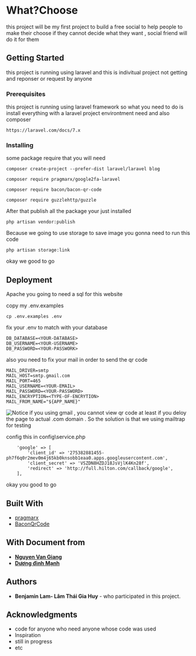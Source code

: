 # What?Choose

this project will be my first project to build a free social to help people to make their choose if they cannot decide what they want , social friend will do it for them

## Getting Started

this project is running using laravel and this is indivitual project not getting and reponser or request by anyone 

### Prerequisites

this project is running using laravel framework so what you need to do is install everything with a laravel project environtment need and also composer

```
https://laravel.com/docs/7.x
```
### Installing

some package require that you will need

```
composer create-project --prefer-dist laravel/laravel blog
```
```
composer require pragmarx/google2fa-laravel
```
```
composer require bacon/bacon-qr-code
```
```
composer require guzzlehttp/guzzle
```
After that publish all the package your just installed
```
php artisan vendor:publish
```
Because we going to use storage to save image you gonna need to run this code
```
php artisan storage:link
```

okay we good to go


## Deployment

Apache you going to need a sql for this website

copy my .env.examples

```
cp .env.examples .env
```
fix your .env to match with your database 

```
DB_DATABASE=<YOUR-DATABASE>
DB_USERNAME=<YOUR-USERNAME>
DB_PASSWORD=<YOUR-PASSWORK>
```

also you need to fix your mail in order to send the qr code

```
MAIL_DRIVER=smtp
MAIL_HOST=smtp.gmail.com
MAIL_PORT=465
MAIL_USERNAME=<YOUR-EMAIL>
MAIL_PASSWORD=<YOUR-PASSWORD>
MAIL_ENCRYPTION=<TYPE-OF-ENCRYTION>
MAIL_FROM_NAME="${APP_NAME}"
```
![Notice](https://via.placeholder.com/150/FF0000/FFFFFF?Text=Notice)
if you using gmail , you cannot view qr code at least if you deloy the page to actual .com domain . So the solution is that we using mailtrap for testing

config this in config\service.php 
```
    'google' => [
        'client_id' => '275382881455-ph7f6q0r2mev0m4j65kb0knsobb1eaa0.apps.googleusercontent.com',
        'client_secret' => 'VSZDN8HZDJ18JsVjlK4Kn28f',
        'redirect' => 'http://full.hilton.com/callback/google',
    ],
```

okay you good to go 

## Built With

* [pragmarx](https://github.com/antonioribeiro/google2fa-laravel)
* [BaconQrCode](https://github.com/Bacon/BaconQrCode)

## With Document from 
- **[Nguyen Van Giang ](https://viblo.asia/p/laravel-57-two-factor-authentication-with-google2fa-E375z0n1ZGW)**
- **[Dương đình Mạnh ](https://viblo.asia/p/login-vao-ung-dung-bang-tai-khoan-google-924lJqO0ZPM)**
## Authors

* **Benjamin Lam- Lâm Thái Gia Huy** - who participated in this project.

## Acknowledgments

* code for anyone who need anyone whose code was used
* Inspiration
* still in progress
* etc

